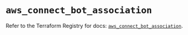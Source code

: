 # `aws_connect_bot_association`

Refer to the Terraform Registry for docs: [`aws_connect_bot_association`](https://registry.terraform.io/providers/hashicorp/aws/6.5.0/docs/resources/connect_bot_association).
